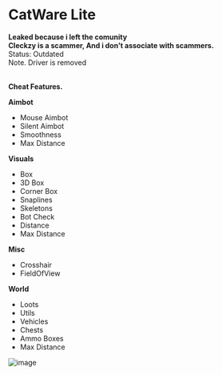 # CatWare Lite
**Leaked because i left the comunity** <br>
**Cleckzy is a scammer, And i don't associate with scammers.** <br>
Status: Outdated <br>
Note. Driver is removed <br> <br>

**Cheat Features.**


**Aimbot**
- Mouse Aimbot
- Silent Aimbot
- Smoothness
- Max Distance

**Visuals**
- Box
- 3D Box
- Corner Box
- Snaplines
- Skeletons
- Bot Check
- Distance
- Max Distance

**Misc**
- Crosshair
- FieldOfView

**World**
- Loots
- Utils
- Vehicles
- Chests
- Ammo Boxes
- Max Distance <br>


![image](https://user-images.githubusercontent.com/104642778/221056627-80f01e84-a3c7-4b35-a2ae-cdf07ddb4ed4.png)

